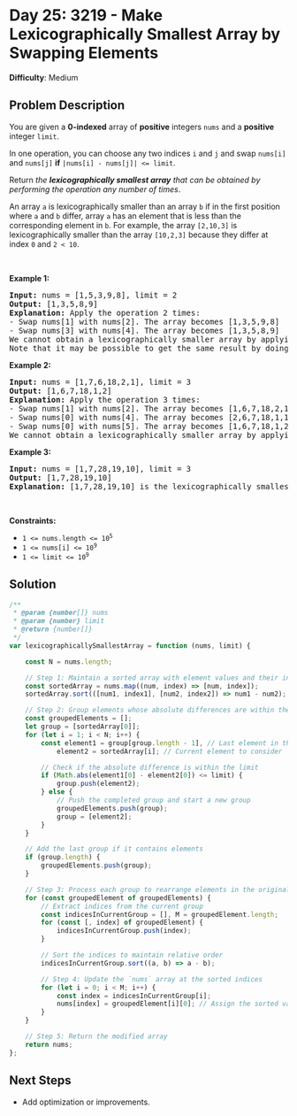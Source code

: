 
# Day 25: 3219 - Make Lexicographically Smallest Array by Swapping Elements

**Difficulty**: Medium

## Problem Description
<p>You are given a <strong>0-indexed</strong> array of <strong>positive</strong> integers <code>nums</code> and a <strong>positive</strong> integer <code>limit</code>.</p>

<p>In one operation, you can choose any two indices <code>i</code> and <code>j</code> and swap <code>nums[i]</code> and <code>nums[j]</code> <strong>if</strong> <code>|nums[i] - nums[j]| &lt;= limit</code>.</p>

<p>Return <em>the <strong>lexicographically smallest array</strong> that can be obtained by performing the operation any number of times</em>.</p>

<p>An array <code>a</code> is lexicographically smaller than an array <code>b</code> if in the first position where <code>a</code> and <code>b</code> differ, array <code>a</code> has an element that is less than the corresponding element in <code>b</code>. For example, the array <code>[2,10,3]</code> is lexicographically smaller than the array <code>[10,2,3]</code> because they differ at index <code>0</code> and <code>2 &lt; 10</code>.</p>

<p>&nbsp;</p>
<p><strong class="example">Example 1:</strong></p>

<pre>
<strong>Input:</strong> nums = [1,5,3,9,8], limit = 2
<strong>Output:</strong> [1,3,5,8,9]
<strong>Explanation:</strong> Apply the operation 2 times:
- Swap nums[1] with nums[2]. The array becomes [1,3,5,9,8]
- Swap nums[3] with nums[4]. The array becomes [1,3,5,8,9]
We cannot obtain a lexicographically smaller array by applying any more operations.
Note that it may be possible to get the same result by doing different operations.
</pre>

<p><strong class="example">Example 2:</strong></p>

<pre>
<strong>Input:</strong> nums = [1,7,6,18,2,1], limit = 3
<strong>Output:</strong> [1,6,7,18,1,2]
<strong>Explanation:</strong> Apply the operation 3 times:
- Swap nums[1] with nums[2]. The array becomes [1,6,7,18,2,1]
- Swap nums[0] with nums[4]. The array becomes [2,6,7,18,1,1]
- Swap nums[0] with nums[5]. The array becomes [1,6,7,18,1,2]
We cannot obtain a lexicographically smaller array by applying any more operations.
</pre>

<p><strong class="example">Example 3:</strong></p>

<pre>
<strong>Input:</strong> nums = [1,7,28,19,10], limit = 3
<strong>Output:</strong> [1,7,28,19,10]
<strong>Explanation:</strong> [1,7,28,19,10] is the lexicographically smallest array we can obtain because we cannot apply the operation on any two indices.
</pre>

<p>&nbsp;</p>
<p><strong>Constraints:</strong></p>

<ul>
	<li><code>1 &lt;= nums.length &lt;= 10<sup>5</sup></code></li>
	<li><code>1 &lt;= nums[i] &lt;= 10<sup>9</sup></code></li>
	<li><code>1 &lt;= limit &lt;= 10<sup>9</sup></code></li>
</ul>



## Solution
```javascript
/**
 * @param {number[]} nums
 * @param {number} limit
 * @return {number[]}
 */
var lexicographicallySmallestArray = function (nums, limit) {

    const N = nums.length;

    // Step 1: Maintain a sorted array with element values and their indices
    const sortedArray = nums.map((num, index) => [num, index]);
    sortedArray.sort(([num1, index1], [num2, index2]) => num1 - num2);

    // Step 2: Group elements whose absolute differences are within the limit
    const groupedElements = [];
    let group = [sortedArray[0]];
    for (let i = 1; i < N; i++) {
        const element1 = group[group.length - 1], // Last element in the current group
            element2 = sortedArray[i]; // Current element to consider

        // Check if the absolute difference is within the limit
        if (Math.abs(element1[0] - element2[0]) <= limit) {
            group.push(element2);
        } else {
            // Push the completed group and start a new group
            groupedElements.push(group);
            group = [element2];
        }
    }

    // Add the last group if it contains elements
    if (group.length) {
        groupedElements.push(group);
    }

    // Step 3: Process each group to rearrange elements in the original array
    for (const groupedElement of groupedElements) {
        // Extract indices from the current group
        const indicesInCurrentGroup = [], M = groupedElement.length;
        for (const [, index] of groupedElement) {
            indicesInCurrentGroup.push(index);
        }

        // Sort the indices to maintain relative order
        indicesInCurrentGroup.sort((a, b) => a - b);

        // Step 4: Update the `nums` array at the sorted indices
        for (let i = 0; i < M; i++) {
            const index = indicesInCurrentGroup[i];
            nums[index] = groupedElement[i][0]; // Assign the sorted values back to the original array
        }
    }

    // Step 5: Return the modified array
    return nums;
};
```


## Next Steps
- Add optimization or improvements.
